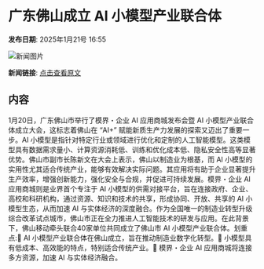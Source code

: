 # 广东​佛山成立 AI 小模型产业联合体

**发布日期**: 2025年1月21号 16:55

![新闻图片](https://pic.chinaz.com/picmap/202005221431331884_1.jpg)

**新闻链接**: [点击查看原文](https://www.aibase.com/zh/news/14900)

## 内容

1月20日，广东佛山市举行了模界・企业 AI 应用商城发布会暨 AI 小模型产业联合体成立大会，这标志着佛山在 “AI+” 赋能新质生产力发展的探索又迈出了重要一步。AI 小模型是指针对特定行业或领域进行优化和定制的人工智能模型。这类模型具有数据需求量小、计算资源消耗低、训练和优化成本低、隐私安全性高等显著优势。佛山市副市长陈新文在大会上表示，佛山以制造业为根基，而 AI 小模型的实用性尤其适合传统产业，能够有效解决实际问题。其应用将有助于企业显著提升生产效率，增强创新能力，强化安全与合规，并促进可持续发展。模界・企业 AI 应用商城则是业界首个专注于 AI 小模型的供需对接平台，旨在连接政府、企业、高校和科研机构，通过资源、知识和技术的共享，形成协同、开放、共享的 AI 小模型生态，从而加速 AI 与实体经济的深度融合。作为全国唯一的制造业转型升级综合改革试点城市，佛山市正在全力推进人工智能技术的研发与应用。在此背景下，佛山移动牵头联合40家单位共同成立了佛山市 AI 小模型产业联合体。划重点:🌟 AI 小模型产业联合体在佛山成立，旨在推动制造业数字化转型。🔧 小模型具有低成本、高效能的特点，特别适合传统产业。🤝 模界・企业 AI 应用商城将连接多方资源，加速 AI 与实体经济融合。
